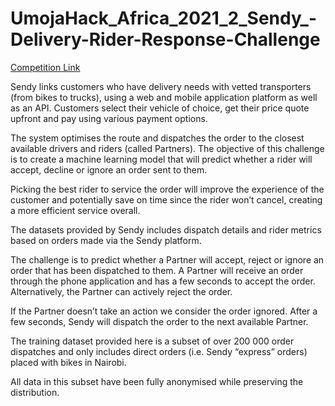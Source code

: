 # UmojaHack_Africa_2021_2_Sendy_-Delivery-Rider-Response-Challenge

[Competition Link](https://zindi.africa/hackathons/umojahack-africa-2021-2-sendy-challenge-intermediate)

Sendy links customers who have delivery needs with vetted transporters (from bikes to trucks), using a web and mobile application platform as well as an API. 
Customers select their vehicle of choice, get their price quote upfront and pay using various payment options. 

The system optimises the route and dispatches the order to the closest available drivers and riders (called Partners). 
The objective of this challenge is to create a machine learning model that will predict whether a rider will accept, decline or ignore an order sent to them. 

Picking the best rider to service the order will improve the experience of the customer and potentially save on time since the rider won’t cancel, creating a more efficient service overall.

The datasets provided by Sendy includes dispatch details and rider metrics based on orders made via the Sendy platform. 

The challenge is to predict whether a Partner will accept, reject or ignore an order that has been dispatched to them. 
A Partner will receive an order through the phone application and has a few seconds to accept the order. Alternatively, the Partner can actively reject the order. 

If the Partner doesn’t take an action we consider the order ignored. After a few seconds, Sendy will dispatch the order to the next available Partner.

The training dataset provided here is a subset of over 200 000 order dispatches and only includes direct orders (i.e. Sendy “express” orders) placed with bikes in Nairobi. 

All data in this subset have been fully anonymised while preserving the distribution.
